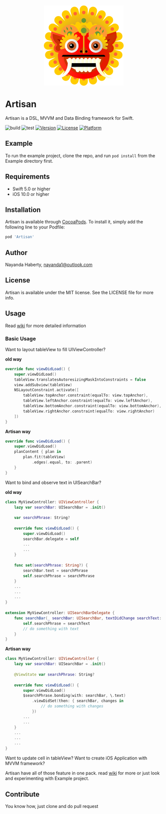 <p align="center">
  <img width="256" height="256" src="Artisan.png"/>
</p>

# Artisan

Artisan is a DSL, MVVM and Data Binding framework for Swift.

![build](https://github.com/nayanda1/Artisan/workflows/build/badge.svg)
![test](https://github.com/nayanda1/Artisan/workflows/test/badge.svg)
[![Version](https://img.shields.io/cocoapods/v/Artisan.svg?style=flat)](https://cocoapods.org/pods/Artisan)
[![License](https://img.shields.io/cocoapods/l/Artisan.svg?style=flat)](https://cocoapods.org/pods/Artisan)
[![Platform](https://img.shields.io/cocoapods/p/Artisan.svg?style=flat)](https://cocoapods.org/pods/Artisan)

## Example

To run the example project, clone the repo, and run `pod install` from the Example directory first.

## Requirements

- Swift 5.0 or higher
- iOS 10.0 or higher

## Installation

Artisan is available through [CocoaPods](https://cocoapods.org). To install
it, simply add the following line to your Podfile:

```ruby
pod 'Artisan'
```

## Author

Nayanda Haberty, nayanda1@outlook.com

## License

Artisan is available under the MIT license. See the LICENSE file for more info.

## Usage

Read [wiki](https://github.com/nayanda1/Artisan/wiki) for more detailed information

### Basic Usage

Want to layout tableView to fill UIViewController? 

**old way**

```swift
override func viewDidLoad() {
    super.viewDidLoad()
    tableView.translatesAutoresizingMaskIntoConstraints = false
    view.addSubview(tableView)
    NSLayoutConstraint.activate([
        tableView.topAnchor.constraint(equalTo: view.topAnchor),
        tableView.leftAnchor.constraint(equalTo: view.leftAnchor),
        tableView.bottomAnchor.constraint(equalTo: view.bottomAnchor),
        tableView.rightAnchor.constraint(equalTo: view.rightAnchor)
    ])
}
```

**Artisan way**

```swift
override func viewDidLoad() {
    super.viewDidLoad()
    planContent { plan in
        plan.fit(tableView)
            .edges(.equal, to: .parent)
    }
}
```

Want to bind and observe text in UISearchBar?

**old way**

```swift
class MyViewController: UIViewController {
    lazy var searchBar: UISearchBar = .init()
    
    var searchPhrase: String?
    
    override func viewDidLoad() {
        super.viewDidLoad()
        searchBar.delegate = self
        ...
        ...
    }
    
    func set(searchPhrase: String?) {
        searchBar.text = searchPhrase
        self.searchPhrase = searchPhrase
    }
    ...
    ...
    ...
}

extension MyViewController: UISearchBarDelegate {
    func searchBar(_ searchBar: UISearchBar, textDidChange searchText: String) {
        self.searchPhrase = searchText
        // do something with text
    }
}
```

**Artisan way**

```swift
class MyViewController: UIViewController {
    lazy var searchBar: UISearchBar = .init()

    @ViewState var searchPhrase: String?
    
    override func viewDidLoad() {
        super.viewDidLoad()
        $searchPhrase.bonding(with: searchBar, \.text)
            .viewDidSet(then: { searchBar, changes in
                // do something with changes
            })
        ...
        ...
    }
    ...
    ...
    ...
}
```

Want to update cell in tableView?
Want to create iOS Application with MVVM framework?

Artisan have all of those feature in one pack. read [wiki](https://github.com/nayanda1/Artisan/wiki) for more or just look and experimenting with Example project.

## Contribute

You know how, just clone and do pull request
